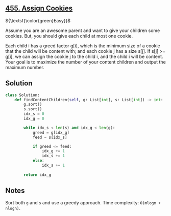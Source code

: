 ## [455. Assign Cookies](https://leetcode.com/problems/assign-cookies/)

${\textsf{\color{green}Easy}}$

Assume you are an awesome parent and want to give your children some cookies. But, you should give each child at most one cookie.

Each child i has a greed factor g[i], which is the minimum size of a cookie that the child will be content with; and each cookie j has a size s[j]. If s[j] >= g[i], we can assign the cookie j to the child i, and the child i will be content. Your goal is to maximize the number of your content children and output the maximum number.

## Solution
```python
class Solution:
    def findContentChildren(self, g: List[int], s: List[int]) -> int:
        g.sort()
        s.sort()
        idx_s = 0
        idx_g = 0

        while idx_s < len(s) and idx_g < len(g):
            greed = g[idx_g]
            feed = s[idx_s]

            if greed <= feed:
                idx_g += 1
                idx_s += 1
            else:
                idx_s += 1
        
        return idx_g
```

## Notes
Sort both `g` and `s` and use a greedy approach. 
Time complexity: `O(mlogm + nlogn)`.
